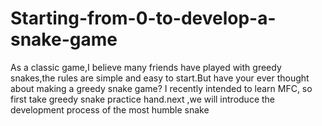 # Starting-from-0-to-develop-a-snake-game
As a classic game,I believe many friends have played with greedy snakes,the rules are simple and easy to start.But have your ever thought  about making a greedy snake game? I  recently intended to learn MFC, so first take greedy snake practice hand.next ,we will introduce the development process of the most humble snake
